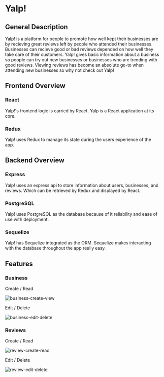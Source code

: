 # Yalp!
## General Description
Yalp! is a platform for people to promote how well kept their businesses are by recieving great reviews left by people who attended their businesses. Businesses can recieve good or bad reviews depended on how well they take care of their customers. Yalp! gives basic information about a business so people can try out new businesses or businesses who are trending with good reviews. Viewing reviews has become an absolute go-to when attending new businesses so why not check out Yalp!

## Frontend Overview

### React
Yalp!'s frontend logic is carried by React. Yalp is a React application at its core.

### Redux
Yalp! uses Redux to manage its state during the users experience of the app.

## Backend Overview

### Express
Yalp! uses an express api to store information about users, businesses, and reviews. Which can be retrieved by Redux and displayed by React.

### PostgreSQL 
Yalp! uses PostgreSQL as the database because of it reliability and ease of use with deployment.

### Sequelize
Yalp! has Sequelize integrated as the ORM. Sequelize makes interacting with the database throughout the app really easy.

## Features

### Business

Create / Read

 ![business-create-view](https://user-images.githubusercontent.com/75706553/169176676-de2cc0f6-0e4e-49a1-9648-f3ddf06f2e91.gif)
 
 
 
 
 Edit / Delete
 
 ![business-edit-delete](https://user-images.githubusercontent.com/75706553/169227644-084f8716-919d-4efb-8842-48c5133ffd8d.gif)
 
 
 
 ### Reviews
 
 Create / Read
 
 ![review-create-read](https://user-images.githubusercontent.com/75706553/169233893-18770560-5d0b-4ffd-9e78-48091619034e.gif)
 
 
 
 Edit / Delete
 
 ![review-edit-delete](https://user-images.githubusercontent.com/75706553/169235944-212bb563-8510-47f9-b409-ef14144f7698.gif)

 


 

